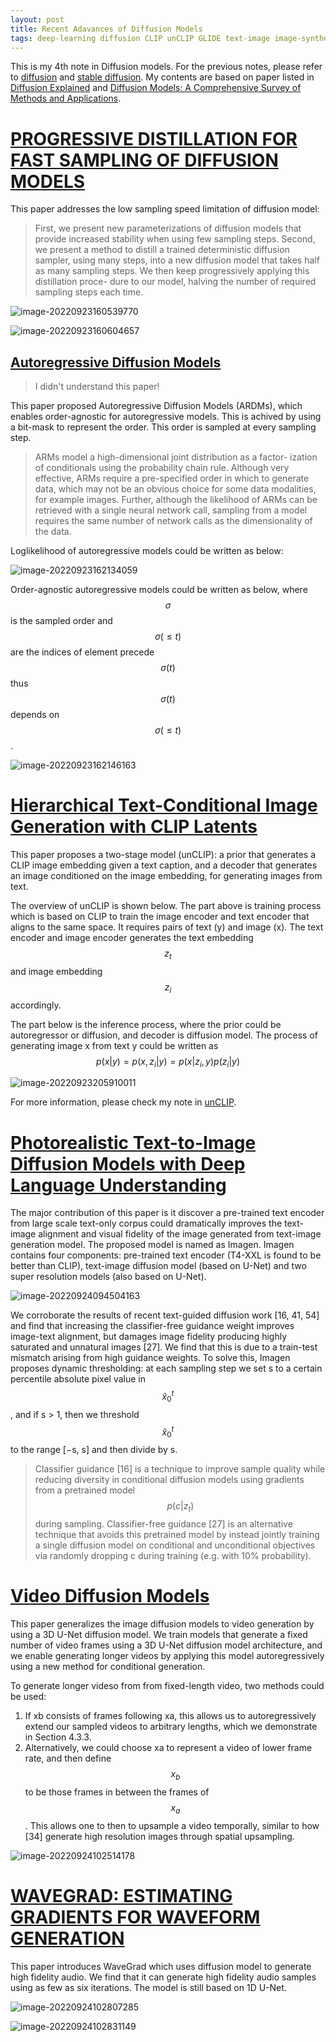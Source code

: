 ```yaml
---
layout: post
title: Recent Adavances of Diffusion Models
tags: deep-learning diffusion CLIP unCLIP GLIDE text-image image-synthesize video-diffusion wavegrad audio-synthesize distillation autoregressive
---
```


This is my 4th note in Diffusion models. For the previous notes, please refer to [diffusion](https://zhangtemplar.github.io/diffusion/) and [stable diffusion](https://zhangtemplar.github.io/stable_diffusion/). My contents are based on paper listed in [Diffusion Explained](https://paperswithcode.com/method/diffusion) and [Diffusion Models: A Comprehensive Survey of Methods and Applications](https://arxiv.org/abs/2209.00796v6).

# [PROGRESSIVE DISTILLATION FOR FAST SAMPLING OF DIFFUSION MODELS](https://arxiv.org/abs/2202.00512v2)

This paper addresses the low sampling speed limitation of diffusion model:

> First, we present new parameterizations of diffusion models that provide increased stability when using few sampling steps. Second, we present a method to distill a trained deterministic diffusion sampler, using many steps, into a new diffusion model that takes half as many sampling steps. We then keep progressively applying this distillation proce- dure to our model, halving the number of required sampling steps each time.

![image-20220923160539770](https://raw.githubusercontent.com/zhangtemplar/zhangtemplar.github.io/master/uPic/2022_09_23_16_05_40_image-20220923160539770.png)

![image-20220923160604657](https://raw.githubusercontent.com/zhangtemplar/zhangtemplar.github.io/master/uPic/2022_09_23_16_06_04_image-20220923160604657.png)



## [Autoregressive Diffusion Models](https://arxiv.org/abs/2110.02037v2)

> I didn't understand this paper!

This paper proposed Autoregressive Diffusion Models (ARDMs), which enables order-agnostic for autoregressive models. This is achived by using a bit-mask to represent the order. This order is sampled at every sampling step.

> ARMs model a high-dimensional joint distribution as a factor- ization of conditionals using the probability chain rule. Although very effective, ARMs require a pre-specified order in which to generate data, which may not be an obvious choice for some data modalities, for example images. Further, although the likelihood of ARMs can be retrieved with a single neural network call, sampling from a model requires the same number of network calls as the dimensionality of the data.

Loglikelihood of autoregressive models could be written as below:

![image-20220923162134059](https://raw.githubusercontent.com/zhangtemplar/zhangtemplar.github.io/master/uPic/2022_09_23_16_21_34_image-20220923162134059.png)

Order-agnostic autoregressive models could be written as below, where $$\sigma$$ is the sampled order and $$\sigma(\leq t)$$ are the indices of element precede $$\sigma(t)$$ thus $$\sigma(t)$$ depends on $$\sigma(\leq t)$$.

![image-20220923162146163](https://raw.githubusercontent.com/zhangtemplar/zhangtemplar.github.io/master/uPic/2022_09_23_16_21_46_image-20220923162146163.png)

# [Hierarchical Text-Conditional Image Generation with CLIP Latents](https://arxiv.org/abs/2204.06125v1)

This paper proposes a two-stage model (unCLIP): a prior that generates a CLIP image embedding given a text caption, and a decoder that generates an image conditioned on the image embedding, for generating images from text.

The overview of unCLIP is shown below. The part above is training process which is based on CLIP to train the image encoder and text encoder that aligns to the same space. It requires pairs of text (y) and image (x). The text encoder and image encoder generates the text embedding $$z_t$$ and image embedding $$z_i$$ accordingly.

The part below is the inference process, where the prior could be autoregressor or diffusion, and decoder is diffusion model. The process of generating image x from text y could be written as $$p(x|y)=p(x,z_i|y)=p(x|z_i,y)p(z_i|y)$$

![image-20220923205910011](https://raw.githubusercontent.com/zhangtemplar/zhangtemplar.github.io/master/uPic/2022_09_23_20_59_13_image-20220923205910011.png)

For more information, please check my note in [unCLIP](https://zhangtemplar.github.io/unclip/).

# [Photorealistic Text-to-Image Diffusion Models with Deep Language Understanding](https://arxiv.org/abs/2205.11487v1)

The major contribution of this paper is it discover a pre-trained text encoder from large scale text-only corpus could dramatically improves the text-image alignment and visual fidelity of the image generated from text-image generation model. The proposed model is named as Imagen. Imagen contains four components: pre-trained text encoder (T4-XXL is found to be better than CLIP), text-image diffusion model (based on U-Net) and two super resolution models (also based on U-Net). 

![image-20220924094504163](https://raw.githubusercontent.com/zhangtemplar/zhangtemplar.github.io/master/uPic/2022_09_24_09_45_04_image-20220924094504163.png)

We corroborate the results of recent text-guided diffusion work [16, 41, 54] and find that increasing the classifier-free guidance weight improves image-text alignment, but damages image fidelity producing highly saturated and unnatural images [27]. We find that this is due to a train-test mismatch arising from high guidance weights. To solve this, Imagen proposes dynamic thresholding: at each sampling step we set s to a certain percentile absolute pixel value in $$\hat{x}^t_0$$, and if s > 1, then we threshold $$\hat{x}^t_0$$
to the range [−s, s] and then divide by s.

> Classifier guidance [16] is a technique to improve sample quality while reducing diversity in conditional diffusion models using gradients from a pretrained model $$p(c|z_t)$$ during sampling. Classifier-free guidance [27] is an alternative technique that avoids this pretrained model by instead jointly training a single diffusion model on conditional and unconditional objectives via randomly dropping c during training (e.g. with 10% probability).

# [Video Diffusion Models](https://arxiv.org/abs/2204.03458v2)

This paper generalizes the image diffusion models to video generation by using a 3D U-Net diffusion model. We train models that generate a fixed number of video frames using a 3D U-Net diffusion model architecture, and we enable generating longer videos by applying this model autoregressively using a new method for conditional generation. 

To generate longer videso from from fixed-length video, two methods could be used:

1. If xb consists of frames following xa, this allows us to autoregressively extend our sampled videos to arbitrary lengths, which we demonstrate in Section 4.3.3. 
2. Alternatively, we could choose xa to represent a video of lower frame rate, and then define $$x_b$$ to be those frames in between the frames of $$x_a$$. This allows one to then to upsample a video temporally, similar to how [34] generate high resolution images through spatial upsampling.

![image-20220924102514178](https://raw.githubusercontent.com/zhangtemplar/zhangtemplar.github.io/master/uPic/2022_09_24_10_25_14_image-20220924102514178.png)

# [WAVEGRAD: ESTIMATING GRADIENTS FOR WAVEFORM GENERATION](https://arxiv.org/abs/2009.00713v2)

This paper introduces WaveGrad which uses diffusion model to generate high fidelity audio. We find that it can generate high fidelity audio samples using as few as six iterations. The model is still based on 1D U-Net.

![image-20220924102807285](https://raw.githubusercontent.com/zhangtemplar/zhangtemplar.github.io/master/uPic/2022_09_24_10_28_07_image-20220924102807285.png)

![image-20220924102831149](https://raw.githubusercontent.com/zhangtemplar/zhangtemplar.github.io/master/uPic/2022_09_24_10_28_31_image-20220924102831149.png)
